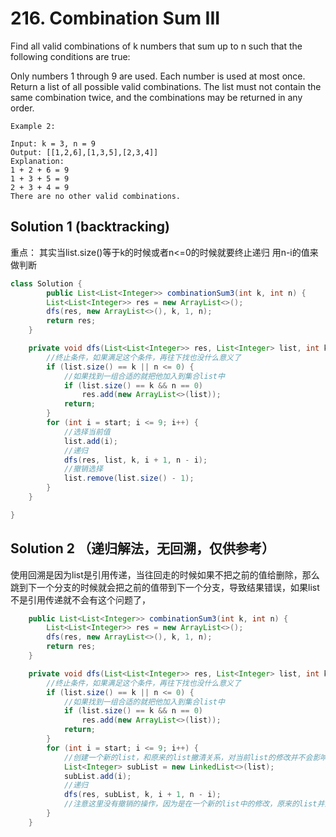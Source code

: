 # 216. Combination Sum III

Find all valid combinations of k numbers that sum up to n such that the following conditions are true:

Only numbers 1 through 9 are used.
Each number is used at most once.
Return a list of all possible valid combinations. The list must not contain the same combination twice, and the combinations may be returned in any order.

 ```
 Example 2:

Input: k = 3, n = 9
Output: [[1,2,6],[1,3,5],[2,3,4]]
Explanation:
1 + 2 + 6 = 9
1 + 3 + 5 = 9
2 + 3 + 4 = 9
There are no other valid combinations.
```

## Solution 1 (backtracking)
重点： 其实当list.size()等于k的时候或者n<=0的时候就要终止递归
用n-i的值来做判断
```java
class Solution {
        public List<List<Integer>> combinationSum3(int k, int n) {
        List<List<Integer>> res = new ArrayList<>();
        dfs(res, new ArrayList<>(), k, 1, n);
        return res;
    }

    private void dfs(List<List<Integer>> res, List<Integer> list, int k, int start, int n) {
        //终止条件，如果满足这个条件，再往下找也没什么意义了
        if (list.size() == k || n <= 0) {
            //如果找到一组合适的就把他加入到集合list中
            if (list.size() == k && n == 0)
                res.add(new ArrayList<>(list));
            return;
        }
        for (int i = start; i <= 9; i++) {
            //选择当前值
            list.add(i);
            //递归
            dfs(res, list, k, i + 1, n - i);
            //撤销选择
            list.remove(list.size() - 1);
        }
    }

}
```

## Solution 2 （递归解法，无回溯，仅供参考）
使用回溯是因为list是引用传递，当往回走的时候如果不把之前的值给删除，那么跳到下一个分支的时候就会把之前的值带到下一个分支，导致结果错误，如果list不是引用传递就不会有这个问题了，

```java
    public List<List<Integer>> combinationSum3(int k, int n) {
        List<List<Integer>> res = new ArrayList<>();
        dfs(res, new ArrayList<>(), k, 1, n);
        return res;
    }

    private void dfs(List<List<Integer>> res, List<Integer> list, int k, int start, int n) {
        //终止条件，如果满足这个条件，再往下找也没什么意义了
        if (list.size() == k || n <= 0) {
            //如果找到一组合适的就把他加入到集合list中
            if (list.size() == k && n == 0)
                res.add(new ArrayList<>(list));
            return;
        }
        for (int i = start; i <= 9; i++) {
            //创建一个新的list，和原来的list撇清关系，对当前list的修改并不会影响到之前的list
            List<Integer> subList = new LinkedList<>(list);
            subList.add(i);
            //递归
            dfs(res, subList, k, i + 1, n - i);
            //注意这里没有撤销的操作，因为是在一个新的list中的修改，原来的list并没有修改，所以不需要撤销操作
        }
    }

```
